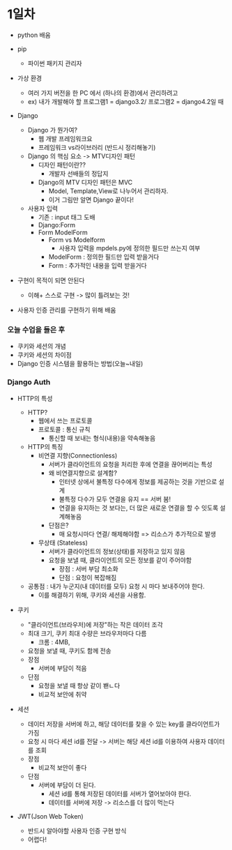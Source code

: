 # 1일차

- python 배움
- pip
  - 파이썬 패키지 관리자
- 가상 환경
  - 여러 가지 버전을 한 PC 에서 (하나의 환경)에서 관리하려고
  - ex) 내가 개발해야 할 프로그램1 = django3.2/ 프로그램2 = django4.2일 때
- Django

  - Django 가 뭔가여?
    - 웹 개발 프레임워크요
    - 프레임워크 vs라이브러리 (반드시 정리해놓기)
  - Django 의 핵심 요소 -> MTV디자인 패턴
    - 디자인 패턴이란??
      - 개발자 선배들의 정답지
    - Django의 MTV 디자인 패턴은 MVC
      - Model, Template,View로 나누어서 관리하자.
      - 이거 그림만 알면 Django 끝이다!
  - 사용자 입력
    - 기존 : input 태그 도배
    - Django:Form
    - Form ModelForm
      - Form vs Modelform
        - 사용자 입력을 mpdels.py에 정의한 필드만 쓰는지 여부
      - ModelForm : 정의한 필드만 입력 받을거다
      - Form : 추가적인 내용을 입력 받을거다

- 구현이 목적이 되면 안된다

  - 이해+ 스스로 구현 -> 많이 틀려보는 것!

- 사용자 인증 관리를 구현하기 위해 배움

### 오늘 수업을 들은 후

- 쿠키와 세션의 개념
- 쿠키와 세션의 차이점
- Django 인증 시스템을 활용하는 방법(오늘~내일)

### Django Auth

- HTTP의 특성

  - HTTP?
    - 웹에서 쓰는 프로토콜
    - 프로토콜 : 통신 규칙
      - 통신할 때 보내는 형식(내용)을 약속해놓음
  - HTTP의 특징
    - 비연결 지향(Connectionless)
      - 서버가 클라이언트의 요청을 처리한 후에 연결을 끊어버리는 특성
      - 왜 비연결지향으로 설계함?
        - 인터넷 상에서 불특정 다수에게 정보를 제공하는 것을 기반으로 설계
        - 불특정 다수가 모두 연결을 유지 == 서버 붐!
        - 연결을 유지하는 것 보다는, 더 많은 새로운 연결을 할 수 잇도록 설계해놓음
      - 단점은?
        - 매 요청시마다 연결/ 해제해야함 => 리소스가 추가적으로 발생
    - 무상태 (Stateless)
      - 서버가 클라이언트의 정보(상태)를 저장하고 있지 않음
      - 요청을 보낼 때, 클라이언트의 모든 정보를 같이 주어야함
        - 장점 : 서버 부담 최소화
        - 단점 : 요청이 복잡해짐
  - 공통점 : 내가 누군지(내 데이터를 모두) 요청 시 마다 보내주어야 한다.
    - 이를 해결하기 위해, 쿠키와 세션을 사용함.

- 쿠키

  - "클라이언트(브라우저)에 저장"하는 작은 데이터 조각
  - 최대 크기, 쿠키 최대 수량은 브라우저마다 다름
    - 크롬 : 4MB,
  - 요청을 보낼 때, 쿠키도 함께 전송
  - 장점
    - 서버에 부담이 적음
  - 단점
    - 요청을 보낼 때 항상 같이 봰ㄴ다
    - 비교적 보안에 취약

- 세션

  - 데이터 저장을 서버에 하고, 해당 데이터를 찾을 수 있는 key를 클라이언트가 가짐
  - 요청 시 마다 세션 id를 전달 -> 서버는 해당 세션 id를 이용하여 사용자 데이터를 조회
  - 장점
    - 비교적 보안이 좋다
  - 단점
    - 서버에 부담이 더 된다.
      - 세션 id를 통해 저장된 데이터를 서버가 열어보아야 한다.
      - 데이터를 서버에 저장 -> 리소스를 더 많이 먹는다

- JWT(Json Web Token)
  - 반드시 알아야할 사용자 인증 구현 방식
  - 어렵다!
